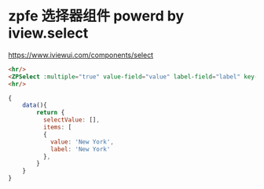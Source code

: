 # zpfe 选择器组件 powerd by iview.select
<https://www.iviewui.com/components/select>

```html
<hr/>
<ZPSelect :multiple="true" value-field="value" label-field="label" key-field="value" v-model="selectValue" :data="items" />
<hr/>
```
```js
{
    data(){
        return {
          selectValue: [],
          items: [
          {
            value: 'New York',
            label: 'New York'
          },
        }
    }
}
```